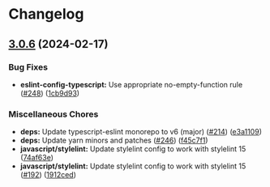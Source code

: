 # Changelog

## [3.0.6](https://github.com/kronostechnologies/standards/compare/eslint-config-typescript-v3.0.5...eslint-config-typescript-v3.0.6) (2024-02-17)


### Bug Fixes

* **eslint-config-typescript:** Use appropriate no-empty-function rule ([#248](https://github.com/kronostechnologies/standards/issues/248)) ([1cb9d93](https://github.com/kronostechnologies/standards/commit/1cb9d9332f86a8c8fb3ec849a0083473ce982e37))


### Miscellaneous Chores

* **deps:** Update typescript-eslint monorepo to v6 (major) ([#214](https://github.com/kronostechnologies/standards/issues/214)) ([e3a1109](https://github.com/kronostechnologies/standards/commit/e3a1109a14e0e20e35661b60dd1f198e06bd4427))
* **deps:** Update yarn minors and patches ([#246](https://github.com/kronostechnologies/standards/issues/246)) ([f45c7f1](https://github.com/kronostechnologies/standards/commit/f45c7f179d0c879f81c5adbcbb4550c9882e7a15))
* **javascript/stylelint:** Update stylelint config to work with stylelint 15 ([74af63e](https://github.com/kronostechnologies/standards/commit/74af63eae81047c9bd2ed988a2858b21e74427e1))
* **javascript/stylelint:** Update stylelint config to work with stylelint 15 ([#192](https://github.com/kronostechnologies/standards/issues/192)) ([1912ced](https://github.com/kronostechnologies/standards/commit/1912cedc0474a4ef28a701f80c5f67e994ac670b))
